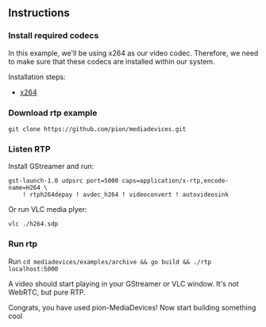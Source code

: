 ## Instructions

### Install required codecs

In this example, we'll be using x264 as our video codec. Therefore, we need to make sure that these codecs are installed within our system. 

Installation steps:

* [x264](https://github.com/pion/mediadevices#x264)

### Download rtp example

```
git clone https://github.com/pion/mediadevices.git
```

### Listen RTP

Install GStreamer and run:
```
gst-launch-1.0 udpsrc port=5000 caps=application/x-rtp,encode-name=H264 \
    ! rtph264depay ! avdec_h264 ! videoconvert ! autovideosink
```

Or run VLC media plyer:
```
vlc ./h264.sdp
```

### Run rtp

Run `cd mediadevices/examples/archive && go build && ./rtp localhost:5000`

A video should start playing in your GStreamer or VLC window.
It's not WebRTC, but pure RTP.

Congrats, you have used pion-MediaDevices! Now start building something cool

